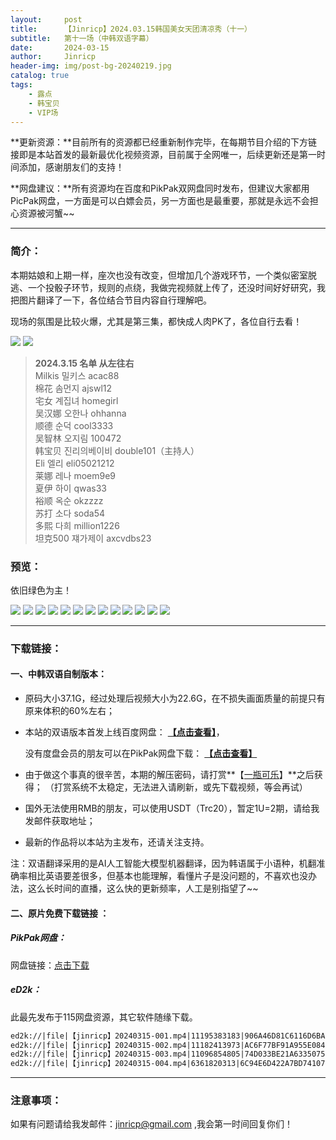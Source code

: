 ```yaml
---
layout:     post
title:      【Jinricp】2024.03.15韩国美女天团清凉秀（十一）
subtitle:   第十一场（中韩双语字幕）
date:       2024-03-15
author:     Jinricp
header-img: img/post-bg-20240219.jpg
catalog: true
tags:
    - 露点
    - 韩宝贝
    - VIP场
---
```


**更新资源：**目前所有的资源都已经重新制作完毕，在每期节目介绍的下方链接即是本站首发的最新最优化视频资源，目前属于全网唯一，后续更新还是第一时间添加，感谢朋友们的支持！

**网盘建议：**所有资源均在百度和PikPak双网盘同时发布，但建议大家都用PicPak网盘，一方面是可以白嫖会员，另一方面也是最重要，那就是永远不会担心资源被河蟹~~

---

### 简介：

本期姑娘和上期一样，座次也没有改变，但增加几个游戏环节，一个类似密室脱逃、一个投骰子环节，规则的点绕，我做完视频就上传了，还没时间好好研究，我把图片翻译了一下，各位结合节目内容自行理解吧。

现场的氛围是比较火爆，尤其是第三集，都快成人肉PK了，各位自行去看！

![](https://www.imgccc.com/2024/03/17/7493e6faefb25.jpg)
![](https://www.imgccc.com/2024/03/17/a14cbfef7f276.jpg)

> **2024.3.15 名单 从左往右**<br>
> Milkis 밀키스 acac88<br>
> 棉花 솜먼지 ajswl12<br>
> 宅女 계집녀 homegirl<br>
> 吴汉娜 오한나 ohhanna<br>
> 顺德 순덕 cool3333<br>
> 吴智林 오지림 100472<br>
> 韩宝贝 진리의베이비 double101（主持人）<br>
> Eli 엘리 eli05021212<br>
> 莱娜 레나 moem9e9<br>
> 夏伊 하이 qwas33<br>
> 裕顺 옥순 okzzzz<br>
> 苏打 소다 soda54<br>
> 多熙 다희 million1226<br>
> 坦克500 쟤가제이 axcvdbs23  

### 预览：

依旧绿色为主！

![](https://www.imgccc.com/2024/03/17/8161b7ca7238b.jpg)
![](https://www.imgccc.com/2024/03/17/d38df9006164c.jpg)
![](https://www.imgccc.com/2024/03/17/a8383790fde9a.jpg)
![](https://www.imgccc.com/2024/03/17/ba26aa6aead68.jpg)
![](https://www.imgccc.com/2024/03/17/21f9ce595c356.gif)
![](https://www.imgccc.com/2024/03/17/3bc215be7c75f.gif)
![](https://www.imgccc.com/2024/03/17/0f6debf0c14b1.gif)
![](https://www.imgccc.com/2024/03/17/268c64986b0c3.gif)
![](https://www.imgccc.com/2024/03/17/081ba14cb9538.gif)
![](https://www.imgccc.com/2024/03/17/b49c2ede8fc58.gif)
![](https://www.imgccc.com/2024/03/17/b22a08f1e7b53.gif)
![](https://www.imgccc.com/2024/03/17/dfeec22b86bfc.gif)
![](https://www.imgccc.com/2024/03/17/077e79ae6732a.gif)

------

### 下载链接：

#### 一、中韩双语自制版本：

+ 原码大小37.1G，经过处理后视频大小为22.6G，在不损失画面质量的前提只有原来体积的60%左右；

+ 本站的双语版本首发上线百度网盘： **[【点击查看】](https://pan.baidu.com/s/1dhTuQ1vSLY2foD1MnTfXEg?pwd=efse)**，

  没有度盘会员的朋友可以在PikPak网盘下载： **[【点击查看】](https://mypikpak.com/s/VNtELoAP7LieDTLaq4kjBFcRo1)**

+ 由于做这个事真的很辛苦，本期的解压密码，请打赏**【[一瓶可乐](https://kkl.mileifk.com/details/B9E9A761)】**之后获得； （打赏系统不太稳定，无法进入请刷新，或先下载视频，等会再试）

+ 国外无法使用RMB的朋友，可以使用USDT（Trc20），暂定1U=2期，请给我发邮件获取地址；

+ 最新的作品将以本站为主发布，还请关注支持。

注：双语翻译采用的是AI人工智能大模型机器翻译，因为韩语属于小语种，机翻准确率相比英语要差很多，但基本也能理解，看懂片子是没问题的，不喜欢也没办法，这么长时间的直播，这么快的更新频率，人工是别指望了~~



#### 二、原片免费下载链接 ：

##### PikPak网盘：

网盘链接：[点击下载](https://mypikpak.com/s/VNt56dJFpi6-eUUz1Ri81gmYo1_idjh)

##### eD2k：

此最先发布于115网盘资源，其它软件随缘下载。

```txt
ed2k://|file|【jinricp】20240315-001.mp4|11195383183|906A46D81C6116D6BACDA1D000DD35B6|/
ed2k://|file|【jinricp】20240315-002.mp4|11182413973|AC6F77BF91A955E0840D36FC4FA77455|/
ed2k://|file|【jinricp】20240315-003.mp4|11096854805|74D033BE21A6335075054A3D4A3F8EE7|/
ed2k://|file|【jinricp】20240315-004.mp4|6361820313|6C94E6D422A7BD74107973919AC5E996|/
```

------

### 注意事项：


如果有问题请给我发邮件：jinricp@gmail.com ,我会第一时间回复你们！